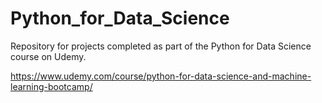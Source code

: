 # Python_for_Data_Science

Repository for projects completed as part of the Python for Data Science course on Udemy.

https://www.udemy.com/course/python-for-data-science-and-machine-learning-bootcamp/
